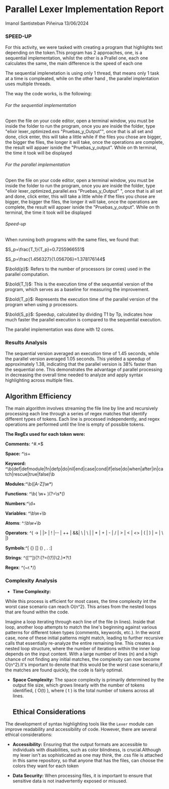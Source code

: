 # Parallel Lexer Implementation Report
Imanol Santisteban Piñeirua
13/06/2024
### SPEED-UP 

For this activity, we were tasked with creating a program that highlights text depending on the token.This program has 2 approaches, one, is a sequential implementation, whilst the other is a Prallel one, each one calculates the same, the main difference is the speed of each one

The sequential implenetation is using only 1 thread, that means only 1 task at a time is compleated, while on the other hand , the parallel implentation uses multiple threads.

The way the code works, is the following:

 ###### For the sequential implementation
 Open the file on your code editor, open a terminal window, you must be inside the folder to run the program, once you are inside the folder, type "elixir lexer_optimized.exs "Pruebas_y_Output"", once that is all set and done, click enter, this will take a little while if the files you chose are bigger, the bigger the files, the longer it will take, once the operations are complete, the result will appaer isnide the "Pruebas_y_output". While on th terminal, the time it took will be displayed

 ###### For the parallel implementation
Open the file on your code editor, open a terminal window, you must be inside the folder to run the program, once you are inside the folder, type "elixir lexer_optimized_parallel.exs "Pruebas_y_Output" ", once that is all set and done, click enter, this will take a little while if the files you chose are bigger, the bigger the files, the longer it will take, once the operations are complete, the result will appaer isnide the "Pruebas_y_output". While on th terminal, the time it took will be displayed

 ###### Speed-up
 When running both programs with the same files, we found that:

 $S_p=\frac{T_1}{T_p}=0.7255966551$

 $S_p=\frac{1.456327}{1.056706}=1.378176144$


$\bold{p}$: Refers to the number of processors (or cores) used in the parallel computation.

$\bold{T_1}$: This is the execution time of the sequential version of the program, which serves as a baseline for measuring the improvement.

$\bold{T_p}$: Represents the execution time of the parallel version of the program when using p processors.

$\bold{S_p}$: Speedup, calculated by dividing T1 by Tp, indicates how much faster the parallel execution is compared to the sequential execution.

The parallel implementation was done with 12 cores.
### Results Analysis

The sequential version averaged an execution time of 1.45 seconds, while the parallel version averaged 1.05 seconds. This yielded a speedup of approximately 1.38, indicating that the parallel version is 38% faster than the sequential one. This demonstrates the advantage of parallel processing in decreasing the overall time needed to analyze and apply syntax highlighting across multiple files.

## Algorithm Efficiency

The main algorithm involves streaming the file line by line and recursively processing each line through a series of regex matches that identify different types of tokens. Each line is processed independently, and regex operations are performed until the line is empty of possible tokens.

**The RegEx used for each token were:**

**Comments:** ^#.*$

**Space:** ^\s+

**Keyword:** ^\b(def|defmodule|fn|defp|do|nil|end|case|cond|if|else|do|when|after|in|catch|rescue|true|false)\b

**Modules**:^\b([A-Z]\w*)

**Functions**: ^\b( \w+ )(?=\s*\()

**Numbers**:^\d+

**Variables**: ^\b\w+\b

**Atoms**: ^:\b\w+\b

**Operators**: ^( \-> | \|> | ! |\-\- | \+\+ | &&| \ | \ | | \* | \+ | \- | \/ | > | < | <> | \( | \) | \= | \ |)

**Symbols**:^[ {} [\] () , . :]

**Strings**: ^(['"])(?:(?=(\\?))\2.)*?\1

**Regex**: ^(\~r.*\/)

### Complexity Analysis

- **Time Complexity:** 

While this process is efficient for most cases, the time complexity int the worst case scenario can reach O(n^2). This arises from the nested loops that are found within the code.

Imagine a loop iterating through each line of the file (n lines). Inside that loop, another loop attempts to match the line's beginning against various patterns for different token types (comments, keywords, etc.). In the worst case, none of these initial patterns might match, leading to further recursive calls that essentially re-analyze the entire remaining line. This creates a nested loop structure, where the number of iterations within the inner loop depends on the input content. With a large number of lines (n) and a high chance of not finding any initial matches, the complexity can now become O(n^2).It's important to denote that this would be the worst case scenario,if the matches are found quickly, the code is fairly optimal.


- **Space Complexity:** The space complexity is primarily determined by the output file size, which grows linearly with the number of tokens identified, \( O(t) \), where \( t \) is the total number of tokens across all lines.
  
  ## Ethical Considerations

The development of syntax highlighting tools like the `Lexer` module can improve readability and accessibility of code. However, there are several ethical considerations:

- **Accessibility:** Ensuring that the output formats are accessible to individuals with disabilities, such as color blindness, is crucial.Although my lexer isn't as sophisticated as one may think, the .css file is attached in this same repository, so that anyone that has the files, can choose the colors they want for each token

- **Data Security:** When processing files, it is important to ensure that sensitive data is not inadvertently exposed or misused.
  